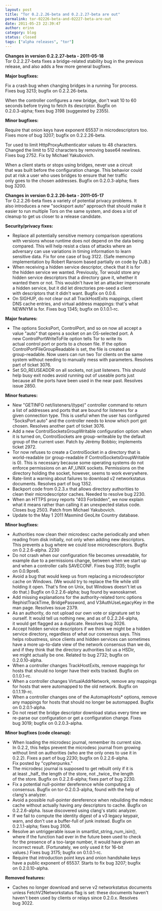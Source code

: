 ```yaml
---
layout: post
title: "Tor 0.2.2.26-beta and 0.2.2.27-beta are out"
permalink: tor-02226-beta-and-02227-beta-are-out
date: 2011-05-23 22:39:47
author: erinn
category: blog
status: closed
tags: ["alpha releases", "tor"]
---
```


**Changes in version 0.2.2.27-beta - 2011-05-18**  
 Tor 0.2.2.27-beta fixes a bridge-related stability bug in the previous  
 release, and also adds a few more general bugfixes.

**Major bugfixes:**

Fix a crash bug when changing bridges in a running Tor process.  
 Fixes bug 3213; bugfix on 0.2.2.26-beta.

When the controller configures a new bridge, don't wait 10 to 60  
 seconds before trying to fetch its descriptor. Bugfix on  
 0.2.0.3-alpha; fixes bug 3198 (suggested by 2355).

**Minor bugfixes:**

Require that onion keys have exponent 65537 in microdescriptors too.  
 Fixes more of bug 3207; bugfix on 0.2.2.26-beta.

Tor used to limit HttpProxyAuthenticator values to 48 characters.  
 Changed the limit to 512 characters by removing base64 newlines.  
 Fixes bug 2752. Fix by Michael Yakubovich.

When a client starts or stops using bridges, never use a circuit  
 that was built before the configuration change. This behavior could  
 put at risk a user who uses bridges to ensure that her traffic  
 only goes to the chosen addresses. Bugfix on 0.2.0.3-alpha; fixes  
 bug 3200.

**Changes in version 0.2.2.26-beta - 2011-05-17**  
 Tor 0.2.2.26-beta fixes a variety of potential privacy problems. It  
 also introduces a new "socksport auto" approach that should make it  
 easier to run multiple Tors on the same system, and does a lot of  
 cleanup to get us closer to a release candidate.

**Security/privacy fixes:**

-   Replace all potentially sensitive memory comparison operations  
     with versions whose runtime does not depend on the data being  
     compared. This will help resist a class of attacks where an  
     adversary can use variations in timing information to learn  
     sensitive data. Fix for one case of bug 3122. (Safe memcmp  
     implementation by Robert Ransom based partially on code by DJB.)
-   When receiving a hidden service descriptor, check that it is for  
     the hidden service we wanted. Previously, Tor would store any  
     hidden service descriptors that a directory gave it, whether it  
     wanted them or not. This wouldn't have let an attacker impersonate  
     a hidden service, but it did let directories pre-seed a client  
     with descriptors that it didn't want. Bugfix on 0.0.6.
-   On SIGHUP, do not clear out all TrackHostExits mappings, client  
     DNS cache entries, and virtual address mappings: that's what  
     NEWNYM is for. Fixes bug 1345; bugfix on 0.1.0.1-rc.

**Major features:**

-   The options SocksPort, ControlPort, and so on now all accept a  
     value "auto" that opens a socket on an OS-selected port. A  
     new ControlPortWriteToFile option tells Tor to write its  
     actual control port or ports to a chosen file. If the option  
     ControlPortFileGroupReadable is set, the file is created as  
     group-readable. Now users can run two Tor clients on the same  
     system without needing to manually mess with parameters. Resolves  
     part of ticket 3076.
-   Set SO\_REUSEADDR on all sockets, not just listeners. This should  
     help busy exit nodes avoid running out of useable ports just  
     because all the ports have been used in the near past. Resolves  
     issue 2850.

**Minor features:**

-   New "GETINFO net/listeners/(type)" controller command to return  
     a list of addresses and ports that are bound for listeners for a  
     given connection type. This is useful when the user has configured  
     "SocksPort auto" and the controller needs to know which port got  
     chosen. Resolves another part of ticket 3076.
-   Add a new ControlSocketsGroupWritable configuration option: when  
     it is turned on, ControlSockets are group-writeable by the default  
     group of the current user. Patch by Jérémy Bobbio; implements  
     ticket 2972.
-   Tor now refuses to create a ControlSocket in a directory that is  
     world-readable (or group-readable if ControlSocketsGroupWritable  
     is 0). This is necessary because some operating systems do not  
     enforce permissions on an AF\_UNIX sockets. Permissions on the  
     directory holding the socket, however, seems to work everywhere.
-   Rate-limit a warning about failures to download v2 networkstatus  
     documents. Resolves part of bug 1352.
-   Backport code from 0.2.3.x that allows directory authorities to  
     clean their microdescriptor caches. Needed to resolve bug 2230.
-   When an HTTPS proxy reports "403 Forbidden", we now explain  
     what it means rather than calling it an unexpected status code.  
     Closes bug 2503. Patch from Michael Yakubovich.
-   Update to the May 1 2011 Maxmind GeoLite Country database.

**Minor bugfixes:**

-   Authorities now clean their microdesc cache periodically and when  
     reading from disk initially, not only when adding new descriptors.  
     This prevents a bug where we could lose microdescriptors. Bugfix  
     on 0.2.2.6-alpha. 2230
-   Do not crash when our configuration file becomes unreadable, for  
     example due to a permissions change, between when we start up  
     and when a controller calls SAVECONF. Fixes bug 3135; bugfix  
     on 0.0.9pre6.
-   Avoid a bug that would keep us from replacing a microdescriptor  
     cache on Windows. (We would try to replace the file while still  
     holding it open. That's fine on Unix, but Windows doesn't let us  
     do that.) Bugfix on 0.2.2.6-alpha; bug found by wanoskarnet.
-   Add missing explanations for the authority-related torrc options  
     RephistTrackTime, BridgePassword, and V3AuthUseLegacyKey in the  
     man page. Resolves issue 2379.
-   As an authority, do not upload our own vote or signature set to  
     ourself. It would tell us nothing new, and as of 0.2.2.24-alpha,  
     it would get flagged as a duplicate. Resolves bug 3026.
-   Accept hidden service descriptors if we think we might be a hidden  
     service directory, regardless of what our consensus says. This  
     helps robustness, since clients and hidden services can sometimes  
     have a more up-to-date view of the network consensus than we do,  
     and if they think that the directory authorities list us a HSDir,  
     we might actually be one. Related to bug 2732; bugfix on  
     0.2.0.10-alpha.
-   When a controller changes TrackHostExits, remove mappings for  
     hosts that should no longer have their exits tracked. Bugfix on  
     0.1.0.1-rc.
-   When a controller changes VirtualAddrNetwork, remove any mappings  
     for hosts that were automapped to the old network. Bugfix on  
     0.1.1.19-rc.
-   When a controller changes one of the AutomapHosts\* options, remove  
     any mappings for hosts that should no longer be automapped. Bugfix  
     on 0.2.0.1-alpha.
-   Do not reset the bridge descriptor download status every time we  
     re-parse our configuration or get a configuration change. Fixes  
     bug 3019; bugfix on 0.2.0.3-alpha.

**Minor bugfixes (code cleanup):**

-   When loading the microdesc journal, remember its current size.  
     In 0.2.2, this helps prevent the microdesc journal from growing  
     without limit on authorities (who are the only ones to use it in  
     0.2.2). Fixes a part of bug 2230; bugfix on 0.2.2.6-alpha.  
     Fix posted by "cypherpunks."
-   The microdesc journal is supposed to get rebuilt only if it is  
     at least \_half\_ the length of the store, not \_twice\_ the length  
     of the store. Bugfix on 0.2.2.6-alpha; fixes part of bug 2230.
-   Fix a potential null-pointer dereference while computing a  
     consensus. Bugfix on tor-0.2.0.3-alpha, found with the help of  
     clang's analyzer.
-   Avoid a possible null-pointer dereference when rebuilding the mdesc  
     cache without actually having any descriptors to cache. Bugfix on  
     0.2.2.6-alpha. Issue discovered using clang's static analyzer.
-   If we fail to compute the identity digest of a v3 legacy keypair,  
     warn, and don't use a buffer-full of junk instead. Bugfix on  
     0.2.1.1-alpha; fixes bug 3106.
-   Resolve an untriggerable issue in smartlist\_string\_num\_isin(),  
     where if the function had ever in the future been used to check  
     for the presence of a too-large number, it would have given an  
     incorrect result. (Fortunately, we only used it for 16-bit  
     values.) Fixes bug 3175; bugfix on 0.1.0.1-rc.
-   Require that introduction point keys and onion handshake keys  
     have a public exponent of 65537. Starts to fix bug 3207; bugfix  
     on 0.2.0.10-alpha.

**Removed features:**

-   Caches no longer download and serve v2 networkstatus documents  
     unless FetchV2Networkstatus flag is set: these documents haven't  
     haven't been used by clients or relays since 0.2.0.x. Resolves  
     bug 3022.

